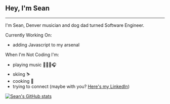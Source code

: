 ## Hey, I'm Sean
<hr>
I'm Sean, Denver musician and dog dad turned Software Engineer.

Currently Working On:
- adding Javascript to my arsenal


When I'm Not Coding I'm:
- playing music 🎷🎸🎹🎧
- skiing ⛷
- cooking 🍝
- trying to connect (maybe with you? [Here's my LinkedIn](https://www.linkedin.com/in/seanculliton/))

[![Sean's GitHub stats](https://github-readme-stats.vercel.app/api?username=smculliton)](https://github.com/anuraghazra/github-readme-stats)
